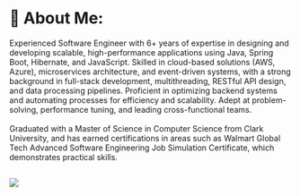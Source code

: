 # 💫 About Me:
Experienced Software Engineer with 6+ years of expertise in designing and developing scalable, high-performance applications using Java, Spring Boot, Hibernate, and JavaScript. Skilled in cloud-based solutions (AWS, Azure), microservices architecture, and event-driven systems, with a strong background in full-stack development, multithreading, RESTful API design, and data processing pipelines. Proficient in optimizing backend systems and automating processes for efficiency and scalability. Adept at problem-solving, performance tuning, and leading cross-functional teams.
<br><br>Graduated with a Master of Science in Computer Science from Clark University, and has earned certifications in areas such as Walmart Global Tech Advanced Software Engineering Job Simulation Certificate, which demonstrates practical skills.


[![](https://visitcount.itsvg.in/api?id=iaschowrai&label=Profile%20Views&color=6&icon=2&pretty=false)](https://visitcount.itsvg.in)
---

